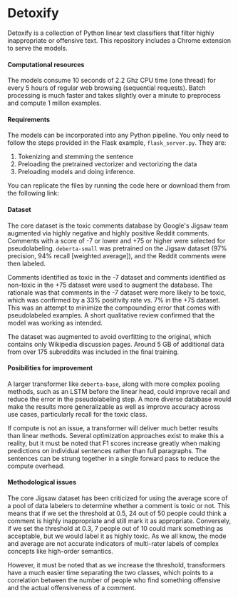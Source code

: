 # Detoxify

Detoxify is a collection of Python linear text classifiers that filter highly inappropriate or offensive text. This repository includes a Chrome extension to serve the models. 

#### Computational resources

The models consume 10 seconds of 2.2 Ghz CPU time (one thread) for every 5 hours of regular web browsing (sequential requests). Batch processing is much faster and takes slightly over a minute to preprocess and compute 1 millon examples. 

#### Requirements

The models can be incorporated into any Python pipeline. You only need to follow the steps provided in the Flask example, `flask_server.py`. They are:

1) Tokenizing and stemming the sentence 
2) Preloading the pretrained vectorizer and vectorizing the data
3) Preloading models and doing inference. 

You can replicate the files by running the code here or download them from the following link: 

#### Dataset

The core dataset is the toxic comments database by Google's Jigsaw team augmented via highly negative and highly positive Reddit comments. Comments with a score of -7 or lower and +75 or higher were selected for pseudolabeling. `deberta-small` was pretrained on the Jigsaw dataset (97% precision, 94% recall [weighted average]), and the Reddit comments were then labeled. 

Comments identified as toxic in the -7 dataset and comments identified as non-toxic in the +75 dataset were used to augment the database. The rationale was that comments in the -7 dataset were more likely to be toxic, which was confirmed by a 33% positivity rate vs. 7% in the +75 dataset. This was an attempt to minimize the compounding error that comes with pseudolabeled examples. A short qualitative review confirmed that the model was working as intended.

The dataset was augmented to avoid overfitting to the original, which contains only Wikipedia discussion pages. Around 5 GB of additional data from over 175 subreddits was included in the final training.

#### Posibilities for improvement

A larger transformer like `deberta-base`, along with more complex pooling methods, such as an LSTM before the linear head, could improve recall and reduce the error in the pseudolabeling step. A more diverse database would make the results more generalizable as well as improve accuracy across use cases, particularly recall for the toxic class. 

If compute is not an issue, a transformer will deliver much better results than linear methods. Several optimization approaches exist to make this a reality, but it must be noted that F1 scores increase greatly when making predictions on individual sentences rather than full paragraphs. The sentences can be strung together in a single forward pass to reduce the compute overhead.

#### Methodological issues

The core Jigsaw dataset has been criticized for using the average score of a pool of data labelers to determine whether a comment is toxic or not. This means that if we set the threshold at 0.5, 24 out of 50 people could think a comment is highly inappropriate and still mark it as appropriate. Conversely, if we set the threshold at 0.3, 7 people out of 10 could mark something as acceptable, but we would label it as highly toxic. As we all know, the mode and average are not accurate indicators of multi-rater labels of complex concepts like high-order semantics.

However, it must be noted that as we increase the threshold, transformers have a much easier time separating the two classes, which points to a correlation between the number of people who find something offensive and the actual offensiveness of a comment. 
